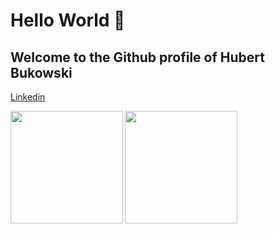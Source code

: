 # Hello World 👋

## Welcome to the Github profile of Hubert Bukowski 

<a href="https://www.linkedin.com/in/hubert-bukowski280/">Linkedin</a>

<img align='left' height="180em" src="https://github-readme-stats.vercel.app/api?username=hubo00&show_icons=true&hide_border=true&&count_private=true&include_all_commits=true" />
<img alight='right' height="180em" src="https://github-readme-stats.vercel.app/api/top-langs/?username=hubo00">

<!--
Here are some ideas to get you started:

- 🔭 I’m currently working on ...
- 🌱 I’m currently learning ...
- 👯 I’m looking to collaborate on ...
- 🤔 I’m looking for help with ...
- 💬 Ask me about ...
- 📫 How to reach me: ...
- 😄 Pronouns: ...
- ⚡ Fun fact: ...
-->
